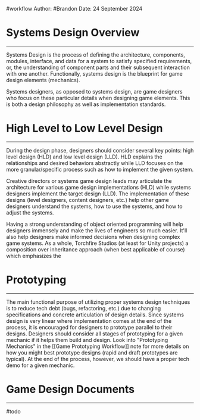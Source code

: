 #workflow 
Author: #Brandon 
Date: 24 September 2024
# Systems Design Overview
---
Systems Design is the process of defining the architecture, components, modules, interface, and data for a system to satisfy specified requirements, or, the understanding of component parts and their subsequent interaction with one another. Functionally, systems design is the blueprint for game design elements (mechanics).

Systems designers, as opposed to systems design, are game designers who focus on these particular details when designing game elements. This is both a design philosophy as well as implementation standards. 
# High Level to Low Level  Design
---
During the design phase, designers should consider several key points: high level design (HLD) and low level design (LLD). HLD explains the relationships and desired behaviors abstractly while LLD focuses on the more granular/specific process such as how to implement the given system.

Creative directors or systems game design leads may articulate the architecture for various game design implementations (HLD) while systems designers implement the target design (LLD). The implementation of these designs (level designers, content designers, etc.) help other game designers understand the systems, how to use the systems, and how to adjust the systems.

Having a strong understanding of object oriented programming will help designers immensely and make the lives of engineers so much easier. It'll also help designers make informed decisions when designing complex game systems. As a whole, Torchfire Studios (at least for Unity projects) a composition over inheritance approach (when best applicable of course) which emphasizes the 
# Prototyping
---
The main functional purpose of utilizing proper systems design techniques is to reduce tech debt (bugs, refactoring, etc.) due to changing specifications and concrete articulation of design details. Since systems design is very linear where implementation comes at the end of the process, it is encouraged for designers to prototype parallel to their designs. Designers should consider all stages of prototyping for a given mechanic if it helps them build and design. Look into "Prototyping Mechanics" in the [[Game Prototyping Workflow]] note for more details on how you might best prototype designs (rapid and draft prototypes are typical). At the end of the process, however, we should have a proper tech demo for a given mechanic.
# Game Design Documents
---
#todo



